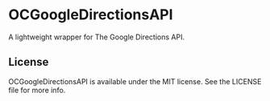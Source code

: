# OCGoogleDirectionsAPI

A lightweight wrapper for The Google Directions API.

## License

OCGoogleDirectionsAPI is available under the MIT license. See the LICENSE file for more info.
